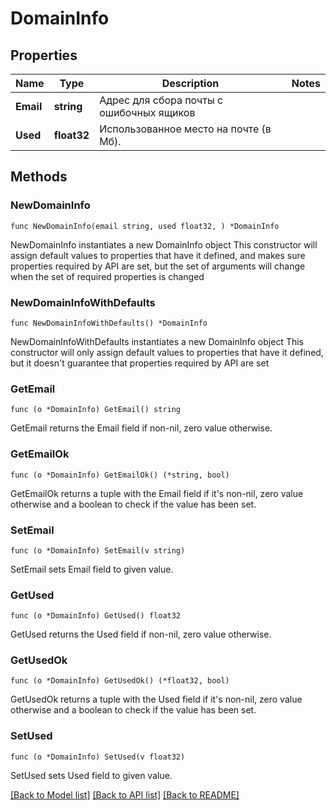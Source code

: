 # DomainInfo

## Properties

Name | Type | Description | Notes
------------ | ------------- | ------------- | -------------
**Email** | **string** | Адрес для сбора почты с ошибочных ящиков | 
**Used** | **float32** | Использованное место на почте (в Мб). | 

## Methods

### NewDomainInfo

`func NewDomainInfo(email string, used float32, ) *DomainInfo`

NewDomainInfo instantiates a new DomainInfo object
This constructor will assign default values to properties that have it defined,
and makes sure properties required by API are set, but the set of arguments
will change when the set of required properties is changed

### NewDomainInfoWithDefaults

`func NewDomainInfoWithDefaults() *DomainInfo`

NewDomainInfoWithDefaults instantiates a new DomainInfo object
This constructor will only assign default values to properties that have it defined,
but it doesn't guarantee that properties required by API are set

### GetEmail

`func (o *DomainInfo) GetEmail() string`

GetEmail returns the Email field if non-nil, zero value otherwise.

### GetEmailOk

`func (o *DomainInfo) GetEmailOk() (*string, bool)`

GetEmailOk returns a tuple with the Email field if it's non-nil, zero value otherwise
and a boolean to check if the value has been set.

### SetEmail

`func (o *DomainInfo) SetEmail(v string)`

SetEmail sets Email field to given value.


### GetUsed

`func (o *DomainInfo) GetUsed() float32`

GetUsed returns the Used field if non-nil, zero value otherwise.

### GetUsedOk

`func (o *DomainInfo) GetUsedOk() (*float32, bool)`

GetUsedOk returns a tuple with the Used field if it's non-nil, zero value otherwise
and a boolean to check if the value has been set.

### SetUsed

`func (o *DomainInfo) SetUsed(v float32)`

SetUsed sets Used field to given value.



[[Back to Model list]](../README.md#documentation-for-models) [[Back to API list]](../README.md#documentation-for-api-endpoints) [[Back to README]](../README.md)


